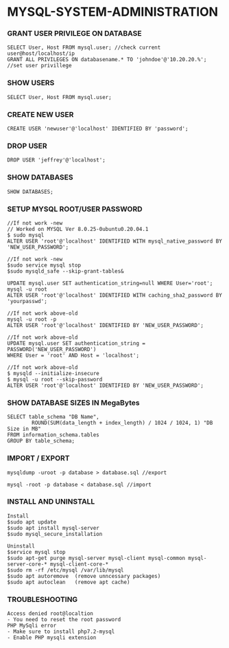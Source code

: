 # MYSQL-SYSTEM-ADMINISTRATION

### GRANT USER PRIVILEGE ON DATABASE
```
SELECT User, Host FROM mysql.user; //check current user@host/localhost/ip
GRANT ALL PRIVILEGES ON databasename.* TO 'johndoe'@'10.20.20.%'; //set user privillege
```
### SHOW USERS
```
SELECT User, Host FROM mysql.user;
```
### CREATE NEW USER
```
CREATE USER 'newuser'@'localhost' IDENTIFIED BY 'password';
```
### DROP USER
```
DROP USER 'jeffrey'@'localhost';
```
### SHOW DATABASES
```
SHOW DATABASES;
```
### SETUP MYSQL ROOT/USER PASSWORD
```
//If not work -new
// Worked on MYSQL Ver 8.0.25-0ubuntu0.20.04.1
$ sudo mysql
ALTER USER 'root'@'localhost' IDENTIFIED WITH mysql_native_password BY 'NEW_USER_PASSWORD';

//If not work -new
$sudo service mysql stop
$sudo mysqld_safe --skip-grant-tables&

UPDATE mysql.user SET authentication_string=null WHERE User='root';
mysql -u root
ALTER USER 'root'@'localhost' IDENTIFIED WITH caching_sha2_password BY 'yourpasswd';

//If not work above-old
mysql -u root -p
ALTER USER 'root'@'localhost' IDENTIFIED BY 'NEW_USER_PASSWORD';

//If not work above-old
UPDATE mysql.user SET authentication_string = PASSWORD('NEW_USER_PASSWORD')
WHERE User = 'root' AND Host = 'localhost';

//If not work above-old
$ mysqld --initialize-insecure
$ mysql -u root --skip-password
ALTER USER 'root'@'localhost' IDENTIFIED BY 'NEW_USER_PASSWORD';
```
### SHOW DATABASE SIZES IN MegaBytes
```
SELECT table_schema "DB Name",
        ROUND(SUM(data_length + index_length) / 1024 / 1024, 1) "DB Size in MB" 
FROM information_schema.tables 
GROUP BY table_schema; 
```
### IMPORT / EXPORT
```
mysqldump -uroot -p database > database.sql //export

mysql -root -p database < database.sql //import
```
### INSTALL AND UNINSTALL
```
Install
$sudo apt update
$sudo apt install mysql-server
$sudo mysql_secure_installation

Uninstall
$service mysql stop
$sudo apt-get purge mysql-server mysql-client mysql-common mysql-server-core-* mysql-client-core-*
$sudo rm -rf /etc/mysql /var/lib/mysql
$sudo apt autoremove  (remove unncessary packages)
$sudo apt autoclean   (remove apt cache)
```
### TROUBLESHOOTING
```
Access denied root@localtion
- You need to reset the root password
PHP MySqli error
- Make sure to install php7.2-mysql
- Enable PHP mysqli extension
```
